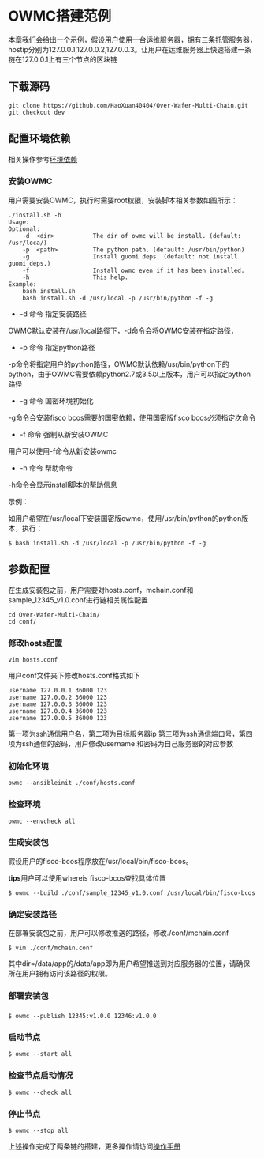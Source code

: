 # OWMC搭建范例
本章我们会给出一个示例，假设用户使用一台运维服务器，拥有三条托管服务器，hostip分别为127.0.0.1,127.0.0.2,127.0.0.3。让用户在运维服务器上快速搭建一条链在127.0.0.1上有三个节点的区块链



## 下载源码
```
git clone https://github.com/HaoXuan40404/Over-Wafer-Multi-Chain.git
git checkout dev
```

## 配置环境依赖

相关操作参考[环境依赖](https://github.com/HaoXuan40404/Over-Wafer-Multi-Chain/blob/dev/doc/envcheck.md)

### 安装OWMC
用户需要安装OWMC，执行时需要root权限，安装脚本相关参数如图所示：
```
./install.sh -h
Usage:
Optional:
    -d  <dir>           The dir of owmc will be install. (default: /usr/loca/)
    -p  <path>          The python path. (default: /usr/bin/python)
    -g                  Install guomi deps. (default: not install guomi deps.)
    -f                  Install owmc even if it has been installed.
    -h                  This help.
Example:
    bash install.sh
    bash install.sh -d /usr/local -p /usr/bin/python -f -g
```
- -d 命令 指定安装路径
  
OWMC默认安装在/usr/local路径下，-d命令会将OWMC安装在指定路径，
- -p 命令 指定python路径
  
-p命令将指定用户的python路径，OWMC默认依赖/usr/bin/python下的python，由于OWMC需要依赖python2.7或3.5以上版本，用户可以指定python路径
- -g 命令 国密环境初始化
  
-g命令会安装fisco bcos需要的国密依赖，使用国密版fisco bcos必须指定次命令
- -f 命令 强制从新安装OWMC
  
用户可以使用-f命令从新安装owmc
- -h 命令 帮助命令
  
-h命令会显示install脚本的帮助信息

示例：

如用户希望在/usr/local下安装国密版owmc，使用/usr/bin/python的python版本，执行：
```
$ bash install.sh -d /usr/local -p /usr/bin/python -f -g
```


## 参数配置
在生成安装包之前，用户需要对hosts.conf，mchain.conf和sample_12345_v1.0.conf进行链相关属性配置
```
cd Over-Wafer-Multi-Chain/
cd conf/
```
### 修改hosts配置
```
vim hosts.conf
```

用户conf文件夹下修改hosts.conf格式如下
```
username 127.0.0.1 36000 123
username 127.0.0.2 36000 123
username 127.0.0.3 36000 123
username 127.0.0.4 36000 123
username 127.0.0.5 36000 123
```
第一项为ssh通信用户名，第二项为目标服务器ip 第三项为ssh通信端口号，第四项为ssh通信的密码，用户修改username 和密码为自己服务器的对应参数

### 初始化环境
```
owmc --ansibleinit ./conf/hosts.conf
```
### 检查环境
```
owmc --envcheck all
```
### 生成安装包
假设用户的fisco-bcos程序放在/usr/local/bin/fisco-bcos。

**tips**用户可以使用whereis fisco-bcos查找具体位置
```
$ owmc --build ./conf/sample_12345_v1.0.conf /usr/local/bin/fisco-bcos
```
### 确定安装路径
在部署安装包之前，用户可以修改推送的路径，修改./conf/mchain.conf
```
$ vim ./conf/mchain.conf
```
其中dir=/data/app的/data/app即为用户希望推送到对应服务器的位置，请确保所在用户拥有访问该路径的权限。
### 部署安装包

###
```
$ owmc --publish 12345:v1.0.0 12346:v1.0.0
```
### 启动节点
```
$ owmc --start all
```
### 检查节点启动情况
```
$ owmc --check all
```
### 停止节点
```
$ owmc --stop all
```
上述操作完成了两条链的搭建，更多操作请访问[操作手册](https://fisco-bcos-documentation.readthedocs.io/zh_CN/feature-multichain/docs/mulchain/operator.html)
